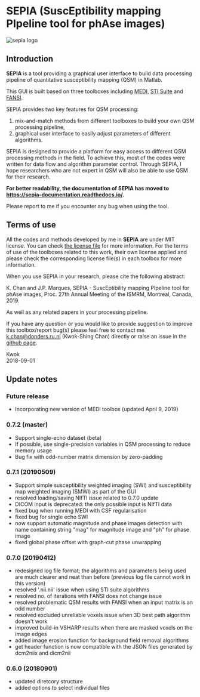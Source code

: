 # SEPIA (SuscEptibility mapping PIpeline tool for phAse images)

![sepia logo](https://sepia-documentation.readthedocs.io/en/latest/_static/logo.png)

## Introduction  

**SEPIA** is a tool providing a graphical user interface to build data processing pipeline of quantitative susceptibility mapping (QSM) in Matlab.

This GUI is built based on three toolboxes including [MEDI](http://weill.cornell.edu/mri/pages/qsm.html), [STI Suite](https://people.eecs.berkeley.edu/~chunlei.liu/software.html) and [FANSI](https://gitlab.com/cmilovic/FANSI-toolbox).

SEPIA provides two key features for QSM processing:  
1. mix-and-match methods from different toolboxes to build your own QSM processing pipeline,
2. graphical user interface to easily adjust parameters of different algorithms.

SEPIA is designed to provide a platform for easy access to different QSM processing methods in the field. To achieve this, most of the codes were written for data flow and algorithm parameter control. Through SEPIA, I hope researchers who are not expert in QSM will also be able to use QSM for their research.

**For better readability, the documentation of SEPIA has moved to https://sepia-documentation.readthedocs.io/.**  

Please report to me if you encounter any bug when using the tool.  

## Terms of use
All the codes and methods developed by me in **SEPIA** are under MIT license. You can check [the license file](https://github.com/kschan0214/Sepia/blob/master/LICENSE) for more information. For the terms of use of the toolboxes related to this work, their own license applied and please check the corresponding license file(s) in each toolbox for more information. 

When you use SEPIA in your research, please cite the following abstract:

K. Chan and J.P. Marques, SEPIA - SuscEptibility mapping PIpeline tool for phAse images, Proc. 27th Annual Meeting of the ISMRM, Montreal, Canada, 2019.  

As well as any related papers in your processing pipeline. 

If you have any question or you would like to provide suggestion to improve this toolbox/report bug(s) please feel free to contact me k.chan@donders.ru.nl (Kwok-Shing Chan) directly or raise an issue in the [github page](https://github.com/kschan0214/sepia/issues).

Kwok  
2018-09-01


## Update notes  

### Future release
* Incorporating new version of MEDI toolbox (updated April 9, 2019)

### 0.7.2 (master)  
* Support single-echo dataset (beta)
* If possible, use single-precision variables in QSM processing to reduce memory usage
* Bug fix with odd-number matrix dimension by zero-padding

### 0.7.1 (20190509)
* Support simple susceptibility weighted imaging (SWI) and susceptibility map weighted imaging (SMWI) as part of the GUI
* resolved loading/saving NIfTI issue related to 0.7.0 update
* DICOM input is deprecated: the only possible input is NIfTI data
* fixed bug when running MEDI with CSF regularisation
* fixed bug for single echo SWI
* now support automatic magnitude and phase images detection with name containing string "mag" for magnitude image and "ph" for phase image  
* fixed global phase offset with graph-cut phase unwrapping

### 0.7.0 (20190412)
* redesigned log file format; the algorithms and parameters being used are much clearer and neat than before (previous log file cannot work in this version)
* resolved '.nii.nii' issue when using STI suite algorithms
* resolved no. of iterations with FANSI does not change issue
* resolved problematic QSM results with FANSI when an input matrix is an odd number
* resolved excluded unreliable voxels issue when 3D best path algorithm doesn't work
* improved build-in VSHARP results when there are masked voxels on the image edges
* added image erosion function for background field removal algorithms
* get header function is now compatible with the JSON files generated by dcm2niix and dicm2nii

### 0.6.0 (20180901)  
* updated diretcory structure
* added options to select individual files  

